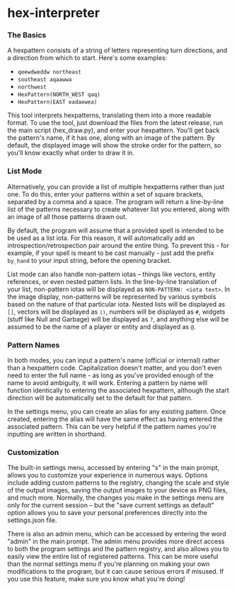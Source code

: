 # hex-interpreter
### The Basics

A hexpattern consists of a string of letters representing turn directions, and a direction from which to start.
Here's some examples:
- `qeewdweddw northeast`
- `southeast aqaawwa`
- `northwest`
- `HexPattern(NORTH_WEST qaq)`
- `HexPattern(EAST eadaewea)`

This tool interprets hexpatterns, translating them into a more readable format. To use the tool, just download the files from the latest release, run the main script (hex_draw.py), and enter your hexpattern. You'll get back the pattern's name, if it has one, along with an image of the pattern. By default, the displayed image will show the stroke order for the pattern, so you'll know exactly what order to draw it in. 

### List Mode

Alternatively, you can provide a list of multiple hexpatterns rather than just one. To do this, enter your patterns within a set of square brackets, separated by a comma and a space. The program will return a line-by-line list of the patterns necessary to create whatever list you entered, along with an image of all those patterns drawn out.

By default, the program will assume that a provided spell is intended to be be used as a list iota. For this reason, it will automatically add an introspection/retrospection pair around the entire thing. To prevent this - for example, if your spell is meant to be cast manually - just add the prefix `by_hand` to your input string, before the opening bracket.

List mode can also handle non-pattern iotas – things like vectors, entity references, or even nested pattern lists. In the line-by-line translation of your list, non-pattern iotas will be displayed as `NON-PATTERN: <iota text>`. In the image display, non-patterns will be represented by various symbols based on the nature of that particular iota. Nested lists will be displayed as `[]`, vectors will be displayed as `⟨⟩`, numbers will be displayed as `#`, widgets (stuff like Null and Garbage) will be displayed as `?`, and anything else will be assumed to be the name of a player or entity and displayed as `@`.

### Pattern Names

In both modes, you can input a pattern's name (official or internal) rather than a hexpattern code. Capitalization doesn't matter, and you don't even need to enter the full name - as long as you've provided enough of the name to avoid ambiguity, it will work. Entering a pattern by name will function identically to entering the associated hexpattern, although the start direction will be automatically set to the default for that pattern.

In the settings menu, you can create an alias for any existing pattern. Once created, entering the alias will have the same effect as having entered the associated pattern. This can be very helpful if the pattern names you're inputting are written in shorthand.

### Customization

The built-in settings menu, accessed by entering "s" in the main prompt, allows you to customize your experience in numerous ways. Options include adding custom patterns to the registry, changing the scale and style of the output images, saving the output images to your device as PNG files, and much more. Normally, the changes you make in the settings menu are only for the current session – but the "save current settings as default" option allows you to save your personal preferences directly into the settings.json file.

There is also an admin menu, which can be accessed by entering the word "admin" in the main prompt. The admin menu provides more direct access to both the program settings and the pattern registry, and also allows you to easily view the entire list of registered patterns. This can be more useful than the normal settings menu if you're planning on making your own modifications to the program, but it can cause serious errors if misused. If you use this feature, make sure you know what you're doing!
